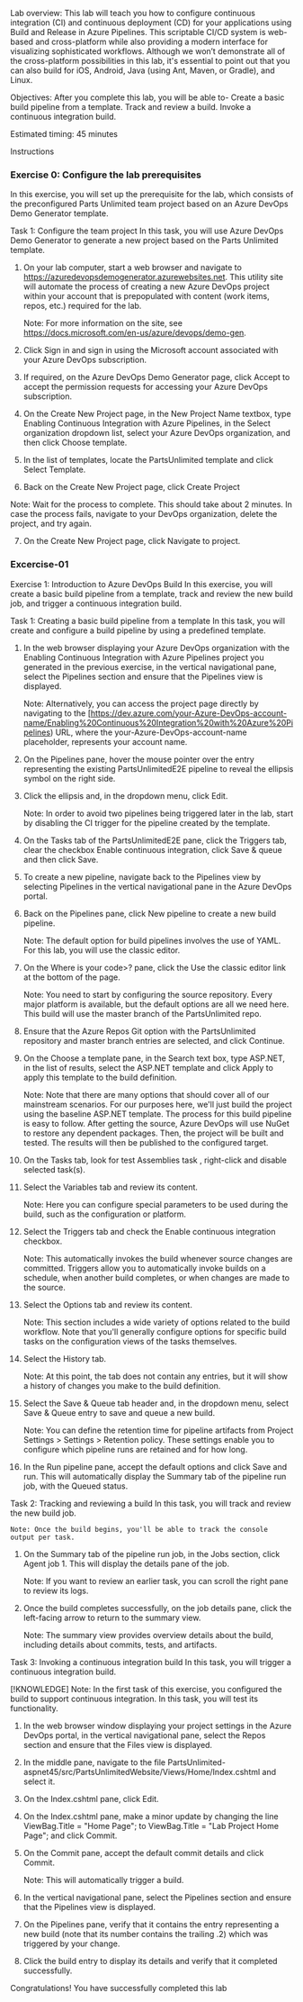 Lab overview:
This lab will teach you how to configure continuous integration (CI) and continuous deployment (CD) for your applications using Build and Release in Azure Pipelines. This scriptable CI/CD system is web-based and cross-platform while also providing a modern interface for visualizing sophisticated workflows. Although we won’t demonstrate all of the cross-platform possibilities in this lab, it's essential to point out that you can also build for iOS, Android, Java (using Ant, Maven, or Gradle), and Linux.

Objectives:
After you complete this lab, you will be able to-
Create a basic build pipeline from a template.
Track and review a build.
Invoke a continuous integration build.

Estimated timing: 45 minutes

Instructions

### Exercise 0: Configure the lab prerequisites
In this exercise, you will set up the prerequisite for the lab, which consists of the preconfigured Parts Unlimited team project based on an Azure DevOps Demo Generator template.

Task 1: Configure the team project
In this task, you will use Azure DevOps Demo Generator to generate a new project based on the Parts Unlimited template.

1. On your lab computer, start a web browser and navigate to https://azuredevopsdemogenerator.azurewebsites.net. This utility site will automate the process of creating a new Azure DevOps project within your account that is prepopulated with content (work items, repos, etc.) required for the lab.

    Note: For more information on the site, see https://docs.microsoft.com/en-us/azure/devops/demo-gen.

2. Click Sign in and sign in using the Microsoft account associated with your Azure DevOps subscription.

3. If required, on the Azure DevOps Demo Generator page, click Accept to accept the permission requests for accessing your Azure DevOps subscription.

4. On the Create New Project page, in the New Project Name textbox, type Enabling Continuous Integration with Azure Pipelines, in the Select organization dropdown list, select your Azure DevOps organization, and then click Choose template.

5. In the list of templates, locate the PartsUnlimited template and click Select Template.

6. Back on the Create New Project page, click Create Project

Note: Wait for the process to complete. This should take about 2 minutes. In case the process fails, navigate to your DevOps organization, delete the project, and try again.

7. On the Create New Project page, click Navigate to project.



### Excercise-01

Exercise 1: Introduction to Azure DevOps Build
In this exercise, you will create a basic build pipeline from a template, track and review the new build job, and trigger a continuous integration build.

Task 1: Creating a basic build pipeline from a template
In this task, you will create and configure a build pipeline by using a predefined template.

1. In the web browser displaying your Azure DevOps organization with the Enabling Continuous Integration with Azure Pipelines project you generated in the previous exercise, in the vertical navigational pane, select the Pipelines section and ensure that the Pipelines view is displayed.

   Note: Alternatively, you can access the project page directly by navigating to the [https://dev.azure.com/your-Azure-DevOps-account-name/Enabling%20Continuous%20Integration%20with%20Azure%20Pipelines) URL, where the your-Azure-DevOps-account-name placeholder, represents your account name.

2. On the Pipelines pane, hover the mouse pointer over the entry representing the existing PartsUnlimitedE2E pipeline to reveal the ellipsis symbol on the right side.

3. Click the ellipsis and, in the dropdown menu, click Edit.

   Note: In order to avoid two pipelines being triggered later in the lab, start by disabling the CI trigger for the pipeline created by the template.

4. On the Tasks tab of the PartsUnlimitedE2E pane, click the Triggers tab, clear the checkbox Enable continuous integration, click Save & queue and then click Save.

5. To create a new pipeline, navigate back to the Pipelines view by selecting Pipelines in the vertical navigational pane in the Azure DevOps portal.

6. Back on the Pipelines pane, click New pipeline to create a new build pipeline.

   Note: The default option for build pipelines involves the use of YAML. For this lab, you will use the classic editor.

7. On the Where is your code>? pane, click the Use the classic editor link at the bottom of the page.

   Note: You need to start by configuring the source repository. Every major platform is available, but the default options are all we need here. This build will use the master branch of the PartsUnlimited repo.

8. Ensure that the Azure Repos Git option with the PartsUnlimited repository and master branch entries are selected, and click Continue.

9. On the Choose a template pane, in the Search text box, type ASP.NET, in the list of results, select the ASP.NET template and click Apply to apply this template to the build definition.

   Note: Note that there are many options that should cover all of our mainstream scenarios. For our purposes here, we'll just build the project using the baseline ASP.NET template. The process for this build pipeline is easy to follow. After getting the source, Azure DevOps will use NuGet to restore any dependent packages. Then, the project will be built and tested. The results will then be published to the configured target.

10. On the Tasks tab, look for test Assemblies task , right-click and disable selected task(s).

11. Select the Variables tab and review its content.

    Note: Here you can configure special parameters to be used during the build, such as the configuration or platform.

12. Select the Triggers tab and check the Enable continuous integration checkbox.

    Note: This automatically invokes the build whenever source changes are committed. Triggers allow you to automatically invoke builds on a schedule, when another build completes, or when changes are made to the source.

13. Select the Options tab and review its content.

    Note: This section includes a wide variety of options related to the build workflow. Note that you'll generally configure options for specific build tasks on the configuration views of the tasks themselves.

14. Select the History tab.

    Note: At this point, the tab does not contain any entries, but it will show a history of changes you make to the build definition.

15. Select the Save & Queue tab header and, in the dropdown menu, select Save & Queue entry to save and queue a new build.

    Note: You can define the retention time for pipeline artifacts from Project Settings > Settings > Retention policy. These settings enable you to configure which pipeline runs are retained and for how long.

16. In the Run pipeline pane, accept the default options and click Save and run. This will automatically display the Summary tab of the pipeline run job, with the Queued status.


Task 2: Tracking and reviewing a build
In this task, you will track and review the new build job.

    Note: Once the build begins, you'll be able to track the console output per task.

1. On the Summary tab of the pipeline run job, in the Jobs section, click Agent job 1. This will display the details pane of the job.

    Note: If you want to review an earlier task, you can scroll the right pane to review its logs.

2. Once the build completes successfully, on the job details pane, click the left-facing arrow to return to the summary view.

    Note: The summary view provides overview details about the build, including details about commits, tests, and artifacts.



Task 3: Invoking a continuous integration build
In this task, you will trigger a continuous integration build.

[!KNOWLEDGE] Note: In the first task of this exercise, you configured the build to support continuous integration. In this task, you will test its functionality.

1. In the web browser window displaying your project settings in the Azure DevOps portal, in the vertical navigational pane, select the Repos section and ensure that the Files view is displayed.

2. In the middle pane, navigate to the file PartsUnlimited-aspnet45/src/PartsUnlimitedWebsite/Views/Home/Index.cshtml and select it.

3. On the Index.cshtml pane, click Edit.

4. On the Index.cshtml pane, make a minor update by changing the line  
        ViewBag.Title = "Home Page"; to ViewBag.Title = "Lab Project Home Page"; and click Commit.

5. On the Commit pane, accept the default commit details and click Commit.

    Note: This will automatically trigger a build.

6. In the vertical navigational pane, select the Pipelines section and ensure that the Pipelines view is displayed.

7. On the Pipelines pane, verify that it contains the entry representing a new build (note that its number contains the trailing .2) which was triggered by your change.

8. Click the build entry to display its details and verify that it completed successfully.


Congratulations!
You have successfully completed this lab
